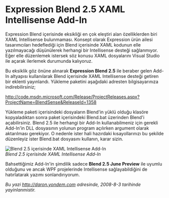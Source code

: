 # Expression Blend 2.5 XAML Intellisense Add-In 

Expression Blend içerisinde eksikliği en çok eleştiri alan özelliklerden
biri XAML Intellisense bulunmaması. Konsept olarak Expression ürün
ailesi tasarımcıları hedeflediği için Blend içerisinde XAML kodunun elle
yazılmayacağı düşünülerek herhangi bir Intellisense desteği sağlanmıyor.
Eğer elle düzenlemek istersek söz konusu XAML dosyalarını Visual Studio
ile açarak ilerlemek durumunda kalıyoruz.

Bu eksiklik göz önüne alınarak **Expression Blend 2.5** ile beraber
gelen Add-In altyapısı kullanılarak Blend içerisinde XAML Intellisense
desteği getiren bir eklenti yayınlandı. Yükleme paketini aşağıdaki
adresten bilgisayarınıza indirebilirsiniz;

<http://code.msdn.microsoft.com/Release/ProjectReleases.aspx?ProjectName=BlendSense&ReleaseId=1358>

Yükleme paketi içerisindeki dosyaların Blend'in yüklü olduğu klasöre
kopyaladıktan sonra paket içerisindeki Blend.bat üzerinden Blend'i
açabilirsiniz. Blend 2.5 ile herhangi bir Add-In kullanabilmeniz için
gerekli Add-In'in DLL dosyasının yolunun program açılırken argument
olarak aktarılması gerekiyor. O nedenle ister hali hazırdaki
kısayollarınızı bu şekilde düzenleyiz ister Blend.bat dosyasını
kullanın, karar sizin.

![Blend 2.5 içerisinde XAML Intellisense
Add-In](../media/Expression_Blend_2_5_XAML_Intellisense_Add-In/02082008_1.png)\
*Blend 2.5 içerisinde XAML Intellisense Add-In*

Bahsettiğimiz Add-In'in şimdilik sadece **Blend 2.5 June Preview** ile
uyumlu olduğunu ve ancak WPF projelerinde Intellisense sağlayabildiğini
de hatırlatarak yazımı sonlandırıyorum.


*Bu yazi http://daron.yondem.com adresinde, 2008-8-3 tarihinde yayinlanmistir.*